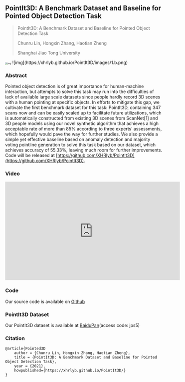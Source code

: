 ## PointIt3D: A Benchmark Dataset and Baseline for Pointed Object Detection Task

> PointIt3D: A Benchmark Dataset and Baseline for Pointed Object Detection Task 
>
> Chunru Lin, Hongxin Zhang, Haotian Zheng
>
> Shanghai Jiao Tong University

<img src="https://xhrlyb.github.io/PointIt3D/images/1.a.png" alt="img" style="zoom: 47%;" />
![img](https://xhrlyb.github.io/PointIt3D/images/1.b.png)

### Abstract

Pointed object detection is of great importance for human-machine interaction, but attempts to solve this task may run into the difficulties of lack of available large scale datasets since people hardly record 3D scenes with a human pointing at specific objects. In efforts to mitigate this gap, we cultivate the first benchmark dataset for this task: PointIt3D, containing 347 scans now and can be easily scaled up to facilitate future utilizations, which is automatically constructed from existing 3D scenes from ScanNet[1] and 3D people models using our novel synthetic algorithm that achieves a high acceptable rate of more than 85% according to three experts’ assessments, which hopefully would pave the way for further studies. We also provide a simple yet effective baseline based on anomaly detection and majority voting pointline generation to solve this task based on our dataset, which achieves accuracy of 55.33%, leaving much room for further improvements. Code will be released at [https://github.com/XHRlyb/PointIt3D](https://github.com/XHRlyb/PointIt3D).

### Video

<p align="center">
<iframe width="560" height="315" src="https://www.youtube.com/embed/iCbW0HwWO3k" title="YouTube video player" frameborder="0" allow="accelerometer; autoplay; clipboard-write; encrypted-media; gyroscope; picture-in-picture" allowfullscreen></iframe>



### Code

Our source code is available on [Github](https://github.com/XHRlyb/PointIt3D)

### PointIt3D Dataset

Our PointIt3D dataset is available at [BaiduPan](https://pan.baidu.com/share/init?surl=E3u96E7dEXnrR1dDris_1w)(access code: jps5)

### Citation

```
@article{Pointed3D
    author = {Chunru Lin, Hongxin Zhang, Haotian Zheng},
    title = {PointIt3D: A Benchmark Dataset and Baseline for Pointed Object Detection Task},
    year = {2021},
    howpublished={https://xhrlyb.github.io/PointIt3D/}
}
```
